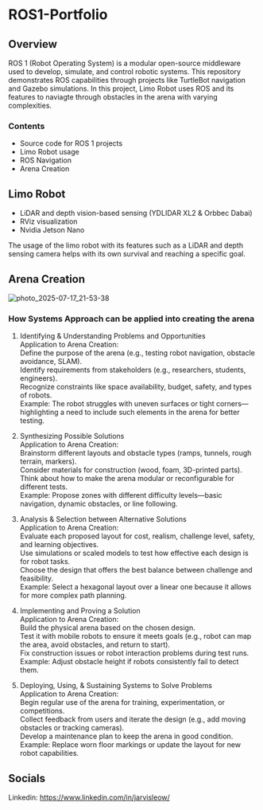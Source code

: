 # ROS1-Portfolio


## Overview

ROS 1 (Robot Operating System) is a modular open-source middleware used to develop, simulate, and control robotic systems. This repository demonstrates ROS capabilities through projects like TurtleBot navigation and Gazebo simulations. In this project, Limo Robot uses ROS and its features to naviagte through obstacles in the arena with varying complexities.

### Contents

- Source code for ROS 1 projects
- Limo Robot usage
- ROS Navigation
- Arena Creation

## Limo Robot

- LiDAR and depth vision-based sensing (YDLIDAR XL2 & Orbbec Dabai)
- RViz visualization
- Nvidia Jetson Nano

The usage of the limo robot with its features such as a LiDAR and depth sensing camera helps with its own survival and reaching a specific goal.

## Arena Creation

![photo_2025-07-17_21-53-38](https://github.com/user-attachments/assets/6cbf3fc7-dd59-4011-8611-28bc11c26d71)

### How Systems Approach can be applied into creating the arena
1. Identifying & Understanding Problems and Opportunities<br>
    <t>Application to Arena Creation:<br>
        <t>Define the purpose of the arena (e.g., testing robot navigation, obstacle avoidance, SLAM).<br>
        <t>Identify requirements from stakeholders (e.g., researchers, students, engineers).<br>
        <t>Recognize constraints like space availability, budget, safety, and types of robots.<br>
        <t>Example: The robot struggles with uneven surfaces or tight corners—highlighting a need to include such elements in the arena for better testing.<br>

2. Synthesizing Possible Solutions<br>
    <t>Application to Arena Creation:<br>
        <t>Brainstorm different layouts and obstacle types (ramps, tunnels, rough terrain, markers).<br>
        <t>Consider materials for construction (wood, foam, 3D-printed parts).<br>
        <t>Think about how to make the arena modular or reconfigurable for different tests.<br>
        <t>Example: Propose zones with different difficulty levels—basic navigation, dynamic obstacles, or line following.<br>

3. Analysis & Selection between Alternative Solutions<br>
    <t>Application to Arena Creation:<br>
        <t>Evaluate each proposed layout for cost, realism, challenge level, safety, and learning objectives.<br>
        <t>Use simulations or scaled models to test how effective each design is for robot tasks.<br>
        <t>Choose the design that offers the best balance between challenge and feasibility.<br>
        <t>Example: Select a hexagonal layout over a linear one because it allows for more complex path planning.<br>

4. Implementing and Proving a Solution<br>
    <t>Application to Arena Creation:<br>
        <t>Build the physical arena based on the chosen design.<br>
        <t>Test it with mobile robots to ensure it meets goals (e.g., robot can map the area, avoid obstacles, and return to start).<br>
        <t>Fix construction issues or robot interaction problems during test runs.<br>
        <t>Example: Adjust obstacle height if robots consistently fail to detect them.<br>

5. Deploying, Using, & Sustaining Systems to Solve Problems<br>
    <t>Application to Arena Creation:<br>
        <t>Begin regular use of the arena for training, experimentation, or competitions.<br>
        <t>Collect feedback from users and iterate the design (e.g., add moving obstacles or tracking cameras).<br>
        <t>Develop a maintenance plan to keep the arena in good condition.<br>
        <t>Example: Replace worn floor markings or update the layout for new robot capabilities.<br>


## Socials

Linkedin: https://www.linkedin.com/in/jarvisleow/
